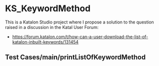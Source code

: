 # KS_KeywordMethod

This is a Katalon Studio project where I propose a solution to the question raised in a discussion in the Katal User Forum:

- https://forum.katalon.com/t/how-can-a-user-download-the-list-of-katalon-inbuilt-keywords/131454

## Test Cases/main/printListOfKeywordMethod

[](https://)

